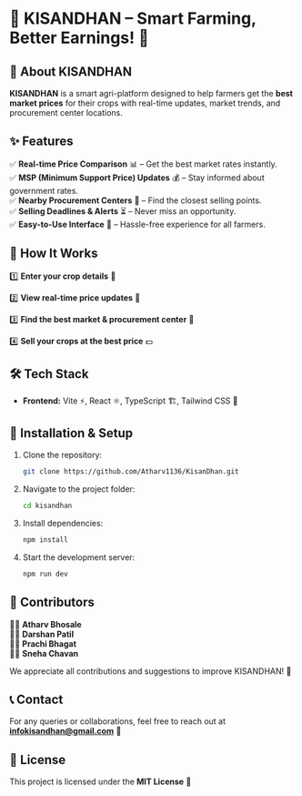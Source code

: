 # 🌾 KISANDHAN – Smart Farming, Better Earnings! 🚜

## 📌 About KISANDHAN
**KISANDHAN** is a smart agri-platform designed to help farmers get the **best market prices** for their crops with real-time updates, market trends, and procurement center locations.

## ✨ Features
✅ **Real-time Price Comparison** 📊 – Get the best market rates instantly.  
✅ **MSP (Minimum Support Price) Updates** 💰 – Stay informed about government rates.  
✅ **Nearby Procurement Centers** 📍 – Find the closest selling points.  
✅ **Selling Deadlines & Alerts** ⏳ – Never miss an opportunity.  
✅ **Easy-to-Use Interface** 📱 – Hassle-free experience for all farmers.  

## 🚀 How It Works
1️⃣ **Enter your crop details** 🌱

2️⃣ **View real-time price updates** 📢

3️⃣ **Find the best market & procurement center** 🏪

4️⃣ **Sell your crops at the best price** 💵

## 🛠️ Tech Stack
- **Frontend:** Vite ⚡, React ⚛️, TypeScript 🏗️, Tailwind CSS 🎨

## 📂 Installation & Setup
1. Clone the repository:
   ```bash
   git clone https://github.com/Atharv1136/KisanDhan.git
   ```
2. Navigate to the project folder:
   ```bash
   cd kisandhan
   ```
3. Install dependencies:
   ```bash
   npm install
   ```
4. Start the development server:
   ```bash
   npm run dev
   ```

## 🤝 Contributors
👨‍💻 **Atharv Bhosale**  
👨‍💻 **Darshan Patil**  
👩‍💻 **Prachi Bhagat**  
👩‍💻 **Sneha Chavan**  

We appreciate all contributions and suggestions to improve KISANDHAN! 🚀

## 📞 Contact
For any queries or collaborations, feel free to reach out at **infokisandhan@gmail.com** 📧

## 📜 License
This project is licensed under the **MIT License** 📝

